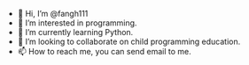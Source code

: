 - 👋 Hi, I’m @fangh111
- 👀 I’m interested in programming.
- 🌱 I’m currently learning Python.
- 💞️ I’m looking to collaborate on child programming education.
- 📫 How to reach me, you can send email to me.

<!---
fangh111/fangh111 is a ✨ special ✨ repository because its `README.md` (this file) appears on your GitHub profile.
You can click the Preview link to take a look at your changes.
--->

